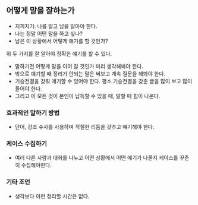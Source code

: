 ## 어떻게 말을 잘하는가

* 지피지기: 나를 알고 남을 알아야 한다.
* 나는 정말 어떤 말을 하고 싶나?
* 남은 이 상황에서 어떻게 얘기를 할 것인가? 

위 두 가지를 잘 알아야 정확한 얘기를 할 수 있다. 

* 말하기전 어떻게 말을 이어 갈 것인가 미리 생각해봐야 한다. 
* 밖으로 얘기할 때 정리가 안되는 말은 써보고 계속 질문을 해봐야 한다. 
* 기승전결을 갖춰 얘기할 수 있어야 한다. 평소 기승전결을 갖춘 글을 많이 보고 많이 들어야 한다.
* 그리고 이 모든 것이 본인이 납득할 수 있을 때, 말할 때 힘이 나온다. 


### 효과적인 말하기 방법 
* 단어, 강조 수사를 사용하며 적절한 리듬을 갖추고 얘기해야 한다.

### 케이스 수집하기 
* 여러 다른 사람과 대화를 나누고 어떤 상황에서 어떤 얘기가 나올지 케이스를 꾸준히 수집해야한다.

### 기타 조언

* 생각보다 이런 정리할 시간은 없다.
